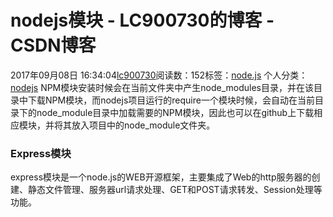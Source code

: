 # nodejs模块 - LC900730的博客 - CSDN博客
2017年09月08日 16:34:04[lc900730](https://me.csdn.net/LC900730)阅读数：152标签：[node.js](https://so.csdn.net/so/search/s.do?q=node.js&t=blog)
个人分类：[nodejs](https://blog.csdn.net/LC900730/article/category/7127126)
NPM模块安装时候会在当前文件夹中产生node_modules目录，并在该目录中下载NPM模块，而nodejs项目运行的require一个模块时候，会自动在当前目录下的node_module目录中加载需要的NPM模块，因此也可以在github上下载相应模块，并将其放入项目中的node_module文件夹。
### Express模块
express模块是一个node.js的WEB开源框架，主要集成了Web的http服务器的创建、静态文件管理、服务器url请求处理、GET和POST请求转发、Session处理等功能。
